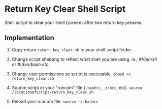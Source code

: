 # Return Key Clear Shell Script

Shell script to clear your shell (screen) after two return key presses.

## Implementation
1. Copy return `return_key_clear.sh` to your shell script folder.

2. Change script shebang to reflect what shell you are using. _ie., #!/bin/sh or #!/bin/bash etc._

3. Change user permissions so script is executable.
`chmod +x return_key_clear.sh`

4. Source script in your "runcom" file (`.bashrc`, `.zshrc`, etc).
`source /locationOfScript/return_key_clear.sh`

5. Reload your runcom file.
`source ~/.bashrc`
